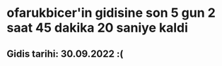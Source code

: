 # ofarukbicer'in gidisine son 5 gun 2 saat 45 dakika 20 saniye kaldi

## Gidis tarihi: 30.09.2022 :(
